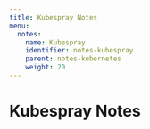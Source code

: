 ```yaml
---
title: Kubespray Notes
menu:
  notes:
    name: Kubespray
    identifier: notes-kubespray
    parent: notes-kubernetes
    weight: 20
---
```

# Kubespray Notes
